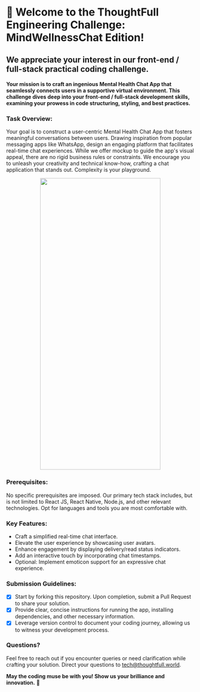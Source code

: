 # 🌟 Welcome to the ThoughtFull Engineering Challenge: MindWellnessChat Edition!

## We appreciate your interest in our front-end / full-stack practical coding challenge.

#### Your mission is to craft an ingenious Mental Health Chat App that seamlessly connects users in a supportive virtual environment. This challenge dives deep into your front-end / full-stack development skills, examining your prowess in code structuring, styling, and best practices.


### Task Overview:

Your goal is to construct a user-centric Mental Health Chat App that fosters meaningful conversations between users. Drawing inspiration from popular messaging apps like WhatsApp, design an engaging platform that facilitates real-time chat experiences. While we offer mockup to guide the app's visual appeal, there are no rigid business rules or constraints. We encourage you to unleash your creativity and technical know-how, crafting a chat application that stands out. Complexity is your playground.

<p align="center">
<img src="https://github.com/ThoughtFull-World/MindWellnessChat-Challenge/assets/131954589/74a58917-406d-45b1-b5a8-caf70f4be7d7" width="322" height="780">
</p>

### Prerequisites:

No specific prerequisites are imposed. Our primary tech stack includes, but is not limited to React JS, React Native, Node.js, and other relevant technologies. Opt for languages and tools you are most comfortable with.


### Key Features:

* Craft a simplified real-time chat interface.
* Elevate the user experience by showcasing user avatars.
* Enhance engagement by displaying delivery/read status indicators.
* Add an interactive touch by incorporating chat timestamps.
* Optional: Implement emoticon support for an expressive chat experience.


### Submission Guidelines:
- [x] Start by forking this repository. Upon completion, submit a Pull Request to share your solution.
- [x] Provide clear, concise instructions for running the app, installing dependencies, and other necessary information.
- [x] Leverage version control to document your coding journey, allowing us to witness your development process.

### Questions?

Feel free to reach out if you encounter queries or need clarification while crafting your solution. Direct your questions to tech@thoughtfull.world.

**May the coding muse be with you! Show us your brilliance and innovation.** 🚀
